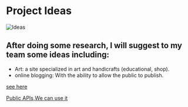 

# Project Ideas

   ![Ideas](https://lh3.googleusercontent.com/proxy/3JGecpGZcwqo_auwmk_TxmOZaguyzRVaoRRBeaYnLhOyZ_SpSyG4emGTGVfXN62qZAhs7AqSNuZYXGMvmhvWQ0yL34QxT8ND-NunJjSK9N22NAk5kbU)

 ## After doing some research, I will suggest to my team some ideas including:
 * Art: a site specialized in art and handicrafts (educational, shop).
 * online blogging: With the ability to allow the public to publish.
 
  [see here](https://aist.global/en/web-development-project-ideas) 
 
 [Public APIs,We can use it](https://github.com/public-apis/public-apis)  